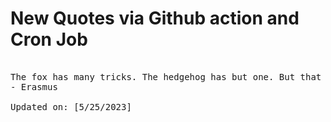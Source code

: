 # New Quotes via Github action and Cron Job

<pre>
<!-- #quote -->
The fox has many tricks. The hedgehog has but one. But that is the best of all.
- Erasmus

Updated on: [5/25/2023]
<!-- #quoteEnd -->
</pre>
